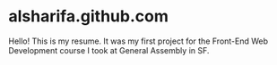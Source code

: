 alsharifa.github.com
====================

Hello! This is my resume. It was my first project for the Front-End Web Development course I took at General Assembly in SF. 

